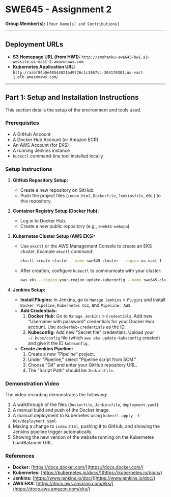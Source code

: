 # SWE645 - Assignment 2

**Group Member(s):** `[Your Name(s) and Contributions]`

---

## Deployment URLs

* **S3 Homepage URL (from HW1):** `http://smohanku-swe645-hw1.s3-website.us-east-2.amazonaws.com`
* **Kubernetes Application URL:** `http://aabf84b0e48544021b49726c1c3867ac-304170381.us-east-1.elb.amazonaws.com/`

---

## Part 1: Setup and Installation Instructions

This section details the setup of the environment and tools used.

### **Prerequisites**
* A GitHub Account
* A Docker Hub Account (or Amazon ECR)
* An AWS Account (for EKS)
* A running Jenkins instance
* `kubectl` command-line tool installed locally

### **Setup Instructions**

1.  **GitHub Repository Setup:**
    * Create a new repository on GitHub.
    * Push the project files (`index.html`, `Dockerfile`, `Jenkinsfile`, etc.) to this repository.

2.  **Container Registry Setup (Docker Hub):**
    * Log in to Docker Hub.
    * Create a new public repository (e.g., `swe645-webapp`).

3.  **Kubernetes Cluster Setup (AWS EKS):**
    * Use `eksctl` or the AWS Management Console to create an EKS cluster. Example `eksctl` command:
        ```bash
        eksctl create cluster --name swe645-cluster --region us-east-1 --nodegroup-name standard-workers --node-type t2.micro --nodes 3
        ```
    * After creation, configure `kubectl` to communicate with your cluster:
        ```bash
        aws eks --region your-region update-kubeconfig --name swe645-cluster
        ```

4.  **Jenkins Setup:**
    * **Install Plugins:** In Jenkins, go to `Manage Jenkins` > `Plugins` and install `Docker Pipeline`, `Kubernetes CLI`, and `Pipeline: AWS`.
    * **Add Credentials:**
        1.  **Docker Hub:** Go to `Manage Jenkins` > `Credentials`. Add new "Username with password" credentials for your Docker Hub account. Use `dockerhub-credentials` as the ID.
        2.  **Kubeconfig:** Add new "Secret file" credentials. Upload your `~/.kube/config` file (which `aws eks update-kubeconfig` created) and give it the ID `kubeconfig`.
    * **Create Jenkins Pipeline:**
        1.  Create a new "Pipeline" project.
        2.  Under "Pipeline," select "Pipeline script from SCM."
        3.  Choose "Git" and enter your GitHub repository URL.
        4.  The "Script Path" should be `Jenkinsfile`.

### **Demonstration Video**
The video recording demonstrates the following:
1.  A walkthrough of the files (`Dockerfile`, `Jenkinsfile`, `deployment.yaml`).
2.  A manual build and push of the Docker image.
3.  A manual deployment to Kubernetes using `kubectl apply -f k8s/deployment.yaml`.
4.  Making a change to `index.html`, pushing it to GitHub, and showing the Jenkins pipeline trigger automatically.
5.  Showing the new version of the website running on the Kubernetes LoadBalancer URL.

### **References**
* **Docker:** [https://docs.docker.com/](https://docs.docker.com/)
* **Kubernetes:** [https://kubernetes.io/docs/](https://kubernetes.io/docs/)
* **Jenkins:** [https://www.jenkins.io/doc/](https://www.jenkins.io/doc/)
* **AWS EKS:** [https://docs.aws.amazon.com/eks/](https://docs.aws.amazon.com/eks/)